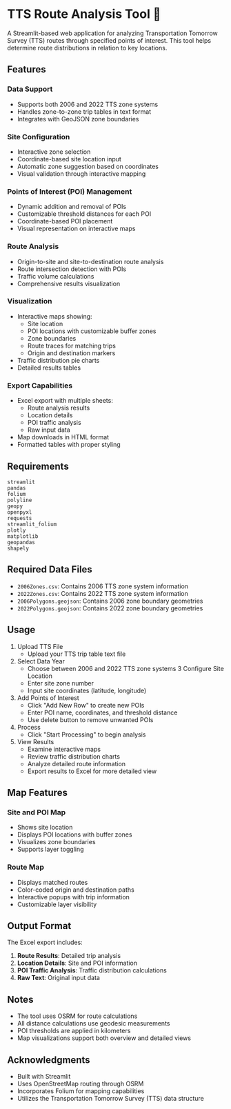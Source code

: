 # TTS Route Analysis Tool 🚗
A Streamlit-based web application for analyzing Transportation Tomorrow Survey (TTS) routes through specified points of interest. This tool helps determine route distributions in relation to key locations.
## Features
### Data Support

* Supports both 2006 and 2022 TTS zone systems
* Handles zone-to-zone trip tables in text format
* Integrates with GeoJSON zone boundaries

### Site Configuration

* Interactive zone selection
* Coordinate-based site location input
* Automatic zone suggestion based on coordinates
* Visual validation through interactive mapping

### Points of Interest (POI) Management

* Dynamic addition and removal of POIs
* Customizable threshold distances for each POI
* Coordinate-based POI placement
* Visual representation on interactive maps

### Route Analysis

* Origin-to-site and site-to-destination route analysis
* Route intersection detection with POIs
* Traffic volume calculations
* Comprehensive results visualization

### Visualization

* Interactive maps showing:
     - Site location
     - POI locations with customizable buffer zones
     - Zone boundaries
     - Route traces for matching trips
     - Origin and destination markers
* Traffic distribution pie charts
* Detailed results tables

### Export Capabilities

* Excel export with multiple sheets:
     - Route analysis results
     - Location details
     - POI traffic analysis
     - Raw input data
* Map downloads in HTML format
* Formatted tables with proper styling

## Requirements
```
streamlit
pandas
folium
polyline
geopy
openpyxl
requests
streamlit_folium
plotly
matplotlib
geopandas
shapely
```

## Required Data Files

- `2006Zones.csv`: Contains 2006 TTS zone system information
- `2022Zones.csv`: Contains 2022 TTS zone system information
- `2006Polygons.geojson`: Contains 2006 zone boundary geometries
- `2022Polygons.geojson`: Contains 2022 zone boundary geometries

## Usage
1.  Upload TTS File
     - Upload your TTS trip table text file
2. Select Data Year
     - Choose between 2006 and 2022 TTS zone systems
3 Configure Site Location
     - Enter site zone number
     - Input site coordinates (latitude, longitude)
4. Add Points of Interest
     - Click "Add New Row" to create new POIs
     - Enter POI name, coordinates, and threshold distance
     - Use delete button to remove unwanted POIs
5. Process
     - Click "Start Processing" to begin analysis
6. View Results
     - Examine interactive maps
     - Review traffic distribution charts
     - Analyze detailed route information
     - Export results to Excel for more detailed view



## Map Features
### Site and POI Map

- Shows site location
- Displays POI locations with buffer zones
- Visualizes zone boundaries
- Supports layer toggling

### Route Map

- Displays matched routes
- Color-coded origin and destination paths
- Interactive popups with trip information
- Customizable layer visibility

## Output Format
The Excel export includes:

1. **Route Results**: Detailed trip analysis
2. **Location Details**: Site and POI information
3. **POI Traffic Analysis**: Traffic distribution calculations
4. **Raw Text**: Original input data

## Notes

- The tool uses OSRM for route calculations
- All distance calculations use geodesic measurements
- POI thresholds are applied in kilometers
- Map visualizations support both overview and detailed views

## Acknowledgments

- Built with Streamlit
- Uses OpenStreetMap routing through OSRM
- Incorporates Folium for mapping capabilities
- Utilizes the Transportation Tomorrow Survey (TTS) data structure
